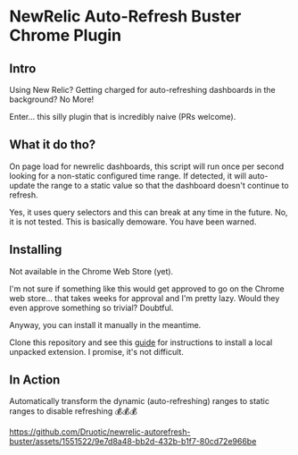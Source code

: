 # NewRelic Auto-Refresh Buster Chrome Plugin

## Intro

Using New Relic? Getting charged for auto-refreshing dashboards in the
background? No More!

Enter... this silly plugin that is incredibly naive (PRs welcome).

## What it do tho?

On page load for newrelic dashboards, this script will run once per second
looking for a non-static configured time range. If detected, it will
auto-update the range to a static value so that the dashboard doesn't continue
to refresh.

Yes, it uses query selectors and this can break at any time in the future. No,
it is not tested. This is basically demoware. You have been warned.

## Installing

Not available in the Chrome Web Store (yet).

I'm not sure if something like this would get approved to go on the Chrome
web store... that takes weeks for approval and I'm pretty lazy. Would
they even approve something so trivial? Doubtful.

Anyway, you can install it manually in the meantime.

Clone this repository and see this [guide](https://developer.chrome.com/docs/extensions/get-started/tutorial/hello-world#load-unpacked)
for instructions to install a local unpacked extension. I promise, it's not
difficult.

## In Action

Automatically transform the dynamic (auto-refreshing) ranges to static ranges
to disable refreshing 💰💰💰

https://github.com/Druotic/newrelic-autorefresh-buster/assets/1551522/9e7d8a48-bb2d-432b-b1f7-80cd72e966be
